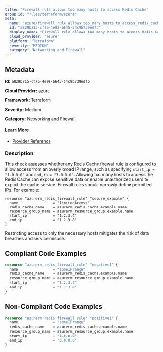 ```yaml
---
title: "Firewall rule allows too many hosts to access Redis Cache"
group_id: "rules/terraform/azure"
meta:
  name: "azure/firewall_rule_allows_too_many_hosts_to_access_redis_cache"
  id: "a829b715-cf75-4e92-b645-54c9b739edfb"
  display_name: "Firewall rule allows too many hosts to access Redis Cache"
  cloud_provider: "azure"
  platform: "Terraform"
  severity: "MEDIUM"
  category: "Networking and Firewall"
---
```

## Metadata

**Id:** `a829b715-cf75-4e92-b645-54c9b739edfb`

**Cloud Provider:** azure

**Framework:** Terraform

**Severity:** Medium

**Category:** Networking and Firewall

#### Learn More

 - [Provider Reference](https://registry.terraform.io/providers/hashicorp/azurerm/latest/docs/resources/redis_firewall_rule)

### Description

 This check assesses whether any Redis Cache firewall rule is configured to allow access from an overly broad IP range, such as specifying `start_ip = "1.0.0.0"` and `end_ip = "3.0.0.0"`. Allowing too many hosts to access the Redis Cache can expose sensitive data or enable unauthorized users to exploit the cache service. Firewall rules should narrowly define permitted IPs. For example:

```
resource "azurerm_redis_firewall_rule" "secure_example" {
  name                = "limitedAccess"
  redis_cache_name    = azurerm_redis_cache.example.name
  resource_group_name = azurerm_resource_group.example.name
  start_ip            = "1.2.3.4"
  end_ip              = "1.2.3.8"
}
```

Restricting access to only the necessary hosts mitigates the risk of data breaches and service misuse.


## Compliant Code Examples
```terraform
resource "azurerm_redis_firewall_rule" "negative1" {
  name                = "someIPrange"
  redis_cache_name    = azurerm_redis_cache.example.name
  resource_group_name = azurerm_resource_group.example.name
  start_ip            = "1.2.3.4"
  end_ip              = "1.2.3.8"
}
```
## Non-Compliant Code Examples
```terraform
resource "azurerm_redis_firewall_rule" "positive1" {
  name                = "someIPrange"
  redis_cache_name    = azurerm_redis_cache.example.name
  resource_group_name = azurerm_resource_group.example.name
  start_ip            = "1.0.0.0"
  end_ip              = "3.0.0.0"
}
```
